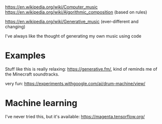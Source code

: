 https://en.wikipedia.org/wiki/Computer_music
https://en.wikipedia.org/wiki/Algorithmic_composition (based on rules)

https://en.wikipedia.org/wiki/Generative_music (ever-different and changing)

I've always like the thought of generating my own music using code

# Examples

Stuff like this is really relaxing: https://generative.fm/, kind of reminds me of the Minecraft soundtracks.

very fun: https://experiments.withgoogle.com/ai/drum-machine/view/

# Machine learning

I've never tried this, but it's available:
https://magenta.tensorflow.org/

